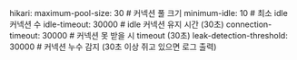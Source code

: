 hikari:
      maximum-pool-size: 30         # 커넥션 풀 크기
      minimum-idle: 10              # 최소 idle 커넥션 수
      idle-timeout: 30000           # idle 커넥션 유지 시간 (30초)
      connection-timeout: 30000     # 커넥션 못 받을 시 timeout (30초)
      leak-detection-threshold: 30000  # 커넥션 누수 감지 (30초 이상 쥐고 있으면 로그 출력)
